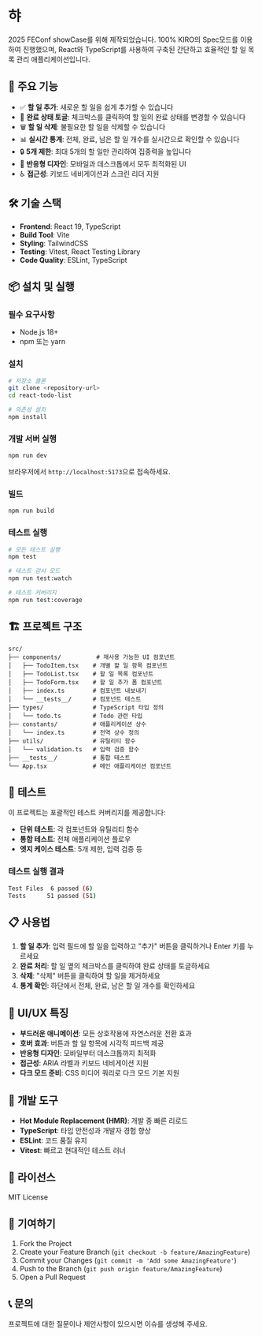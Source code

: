 # 햐

2025 FEConf showCase를 위해 제작되었습니다.
100% KIRO의 Spec모드를 이용하여 진행했으며, React와 TypeScript를 사용하여 구축된 간단하고 효율적인 할 일 목록 관리 애플리케이션입니다.

## 🚀 주요 기능

- ✅ **할 일 추가**: 새로운 할 일을 쉽게 추가할 수 있습니다
- 🔄 **완료 상태 토글**: 체크박스를 클릭하여 할 일의 완료 상태를 변경할 수 있습니다
- 🗑️ **할 일 삭제**: 불필요한 할 일을 삭제할 수 있습니다
- 📊 **실시간 통계**: 전체, 완료, 남은 할 일 개수를 실시간으로 확인할 수 있습니다
- 🔒 **5개 제한**: 최대 5개의 할 일만 관리하여 집중력을 높입니다
- 📱 **반응형 디자인**: 모바일과 데스크톱에서 모두 최적화된 UI
- ♿ **접근성**: 키보드 네비게이션과 스크린 리더 지원

## 🛠️ 기술 스택

- **Frontend**: React 19, TypeScript
- **Build Tool**: Vite
- **Styling**: TailwindCSS
- **Testing**: Vitest, React Testing Library
- **Code Quality**: ESLint, TypeScript

## 📦 설치 및 실행

### 필수 요구사항

- Node.js 18+
- npm 또는 yarn

### 설치

```bash
# 저장소 클론
git clone <repository-url>
cd react-todo-list

# 의존성 설치
npm install
```

### 개발 서버 실행

```bash
npm run dev
```

브라우저에서 `http://localhost:5173`으로 접속하세요.

### 빌드

```bash
npm run build
```

### 테스트 실행

```bash
# 모든 테스트 실행
npm test

# 테스트 감시 모드
npm run test:watch

# 테스트 커버리지
npm run test:coverage
```

## 🏗️ 프로젝트 구조

```
src/
├── components/          # 재사용 가능한 UI 컴포넌트
│   ├── TodoItem.tsx    # 개별 할 일 항목 컴포넌트
│   ├── TodoList.tsx    # 할 일 목록 컴포넌트
│   ├── TodoForm.tsx    # 할 일 추가 폼 컴포넌트
│   ├── index.ts        # 컴포넌트 내보내기
│   └── __tests__/      # 컴포넌트 테스트
├── types/              # TypeScript 타입 정의
│   └── todo.ts         # Todo 관련 타입
├── constants/          # 애플리케이션 상수
│   └── index.ts        # 전역 상수 정의
├── utils/              # 유틸리티 함수
│   └── validation.ts   # 입력 검증 함수
├── __tests__/          # 통합 테스트
└── App.tsx             # 메인 애플리케이션 컴포넌트
```

## 🧪 테스트

이 프로젝트는 포괄적인 테스트 커버리지를 제공합니다:

- **단위 테스트**: 각 컴포넌트와 유틸리티 함수
- **통합 테스트**: 전체 애플리케이션 플로우
- **엣지 케이스 테스트**: 5개 제한, 입력 검증 등

### 테스트 실행 결과

```bash
Test Files  6 passed (6)
Tests      51 passed (51)
```

## 📋 사용법

1. **할 일 추가**: 입력 필드에 할 일을 입력하고 "추가" 버튼을 클릭하거나 Enter 키를 누르세요
2. **완료 처리**: 할 일 옆의 체크박스를 클릭하여 완료 상태를 토글하세요
3. **삭제**: "삭제" 버튼을 클릭하여 할 일을 제거하세요
4. **통계 확인**: 하단에서 전체, 완료, 남은 할 일 개수를 확인하세요

## 🎨 UI/UX 특징

- **부드러운 애니메이션**: 모든 상호작용에 자연스러운 전환 효과
- **호버 효과**: 버튼과 할 일 항목에 시각적 피드백 제공
- **반응형 디자인**: 모바일부터 데스크톱까지 최적화
- **접근성**: ARIA 라벨과 키보드 네비게이션 지원
- **다크 모드 준비**: CSS 미디어 쿼리로 다크 모드 기본 지원

## 🔧 개발 도구

- **Hot Module Replacement (HMR)**: 개발 중 빠른 리로드
- **TypeScript**: 타입 안전성과 개발자 경험 향상
- **ESLint**: 코드 품질 유지
- **Vitest**: 빠르고 현대적인 테스트 러너

## 📝 라이선스

MIT License

## 🤝 기여하기

1. Fork the Project
2. Create your Feature Branch (`git checkout -b feature/AmazingFeature`)
3. Commit your Changes (`git commit -m 'Add some AmazingFeature'`)
4. Push to the Branch (`git push origin feature/AmazingFeature`)
5. Open a Pull Request

## 📞 문의

프로젝트에 대한 질문이나 제안사항이 있으시면 이슈를 생성해 주세요.
